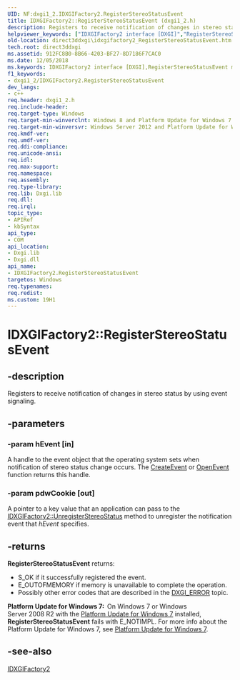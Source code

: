 ```yaml
---
UID: NF:dxgi1_2.IDXGIFactory2.RegisterStereoStatusEvent
title: IDXGIFactory2::RegisterStereoStatusEvent (dxgi1_2.h)
description: Registers to receive notification of changes in stereo status by using event signaling.
helpviewer_keywords: ["IDXGIFactory2 interface [DXGI]","RegisterStereoStatusEvent method","IDXGIFactory2.RegisterStereoStatusEvent","IDXGIFactory2::RegisterStereoStatusEvent","RegisterStereoStatusEvent","RegisterStereoStatusEvent method [DXGI]","RegisterStereoStatusEvent method [DXGI]","IDXGIFactory2 interface","direct3ddxgi.idxgifactory2_RegisterStereoStatusEvent","dxgi1_2/IDXGIFactory2::RegisterStereoStatusEvent"]
old-location: direct3ddxgi\idxgifactory2_RegisterStereoStatusEvent.htm
tech.root: direct3ddxgi
ms.assetid: 912FC8B0-8B66-4203-BF27-8D7186F7CAC0
ms.date: 12/05/2018
ms.keywords: IDXGIFactory2 interface [DXGI],RegisterStereoStatusEvent method, IDXGIFactory2.RegisterStereoStatusEvent, IDXGIFactory2::RegisterStereoStatusEvent, RegisterStereoStatusEvent, RegisterStereoStatusEvent method [DXGI], RegisterStereoStatusEvent method [DXGI],IDXGIFactory2 interface, direct3ddxgi.idxgifactory2_RegisterStereoStatusEvent, dxgi1_2/IDXGIFactory2::RegisterStereoStatusEvent
f1_keywords:
- dxgi1_2/IDXGIFactory2.RegisterStereoStatusEvent
dev_langs:
- c++
req.header: dxgi1_2.h
req.include-header: 
req.target-type: Windows
req.target-min-winverclnt: Windows 8 and Platform Update for Windows 7 [desktop apps \| UWP apps]
req.target-min-winversvr: Windows Server 2012 and Platform Update for Windows Server 2008 R2 [desktop apps \| UWP apps]
req.kmdf-ver: 
req.umdf-ver: 
req.ddi-compliance: 
req.unicode-ansi: 
req.idl: 
req.max-support: 
req.namespace: 
req.assembly: 
req.type-library: 
req.lib: Dxgi.lib
req.dll: 
req.irql: 
topic_type:
- APIRef
- kbSyntax
api_type:
- COM
api_location:
- Dxgi.lib
- Dxgi.dll
api_name:
- IDXGIFactory2.RegisterStereoStatusEvent
targetos: Windows
req.typenames: 
req.redist: 
ms.custom: 19H1
---
```


# IDXGIFactory2::RegisterStereoStatusEvent


## -description


Registers to receive notification of changes in stereo status by using event signaling.


## -parameters




### -param hEvent [in]

A handle to the event object that the operating system sets when notification of stereo status change occurs. The <a href="https://docs.microsoft.com/windows/desktop/api/synchapi/nf-synchapi-createeventa">CreateEvent</a> or <a href="https://docs.microsoft.com/windows/desktop/api/synchapi/nf-synchapi-openeventa">OpenEvent</a> function returns this handle. 


### -param pdwCookie [out]

A pointer to a key value that an application can pass to the <a href="https://docs.microsoft.com/windows/desktop/api/dxgi1_2/nf-dxgi1_2-idxgifactory2-unregisterstereostatus">IDXGIFactory2::UnregisterStereoStatus</a> method  to unregister the notification event that <i>hEvent</i> specifies.


## -returns



<b>RegisterStereoStatusEvent</b> returns:
        <ul>
<li>S_OK if it successfully registered the event.</li>
<li>E_OUTOFMEMORY if memory is unavailable to complete the operation.</li>
<li>Possibly other error codes that are described in the <a href="https://docs.microsoft.com/windows/desktop/direct3ddxgi/dxgi-error">DXGI_ERROR</a> topic.</li>
</ul>


<b>Platform Update for Windows 7:  </b>On Windows 7 or Windows Server 2008 R2 with the <a href="https://support.microsoft.com/help/2670838">Platform Update for Windows 7</a> installed, <b>RegisterStereoStatusEvent</b> fails with E_NOTIMPL. For more info about the Platform Update for Windows 7, see <a href="https://docs.microsoft.com/windows/desktop/direct3darticles/platform-update-for-windows-7">Platform Update for Windows 7</a>. 




## -see-also




<a href="https://docs.microsoft.com/windows/desktop/api/dxgi1_2/nn-dxgi1_2-idxgifactory2">IDXGIFactory2</a>
 

 

